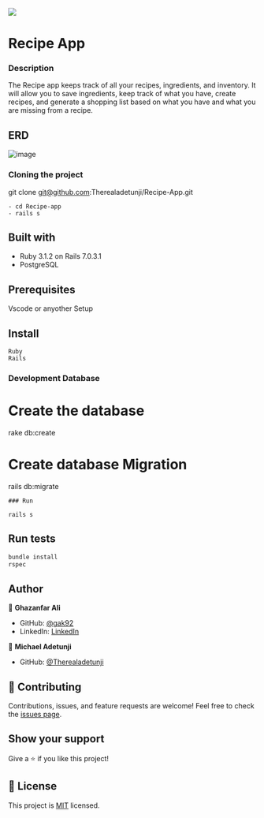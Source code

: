 ![](https://img.shields.io/badge/Microverse-blueviolet)

# Recipe App

### Description

The Recipe app keeps track of all your recipes, ingredients, and inventory. It will allow you to save ingredients, keep track of what you have, create recipes, and generate a shopping list based on what you have and what you are missing from a recipe.

## ERD

![image](https://raw.githubusercontent.com/microverseinc/curriculum-rails/main/recipe-app/images/recipe_erd_2_members.png?token=GHSAT0AAAAAABOWCPLA57LZBCWNNJLJ6BIEYXJSSPQ)

### Cloning the project

git clone git@github.com:Therealadetunji/Recipe-App.git <Your-Build-Directory>

```
- cd Recipe-app
- rails s
```

## Built with

- Ruby 3.1.2 on Rails 7.0.3.1
- PostgreSQL

## Prerequisites

Vscode or anyother
Setup

## Install

    Ruby
    Rails

### Development Database

# Create the database

rake db:create

# Create database Migration

rails db:migrate

```
### Run

rails s
```

## Run tests

```sh
bundle install
rspec
```

## Author

👤 **Ghazanfar Ali**

- GitHub: [@gak92](https://github.com/gak92)
- LinkedIn: [LinkedIn](https://www.linkedin.com/in/ghazanfar-ali-9a4998a/)

👤 **Michael Adetunji**

- GitHub: [@Therealadetunji](https://github.com/Therealadetunji)

## :handshake: Contributing

Contributions, issues, and feature requests are welcome!
Feel free to check the [issues page](https://github.com/Therealadetunji/Recipe-App/issues).

## Show your support

Give a :star:️ if you like this project!

## :memo: License

This project is [MIT](./MIT.md) licensed.
